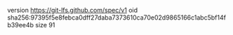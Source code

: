version https://git-lfs.github.com/spec/v1
oid sha256:97395f5e8febca0dff27daba7373610ca70e02d9865166c1abc5bf14fb39ee4b
size 91
